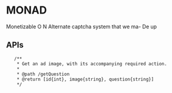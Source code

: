 MONAD
=====

Monetizable
O
N
Alternate captcha system that we ma-
De up

APIs
----

```
   /**
    * Get an ad image, with its accompanying required action.
    *
    * @path /getQuestion
    * @return [id{int}, image{string}, question{string}]
    */
```
